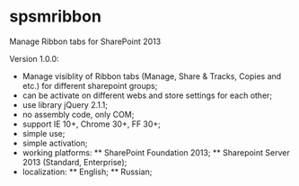 # spsmribbon
Manage Ribbon tabs for SharePoint 2013

Version 1.0.0:

* Manage visiblity of Ribbon tabs (Manage, Share & Tracks, Copies and etc.) for different sharepoint groups;
* can be activate on different webs and store settings for each other;
* use library jQuery 2.1.1;
* no assembly code, only COM;
* support IE 10+, Chrome 30+, FF 30+;
* simple use;
* simple activation;
* working platforms:
** SharePoint Foundation 2013;
** Sharepoint Server 2013 (Standard, Enterprise); 
* localization:
** English;
** Russian; 
